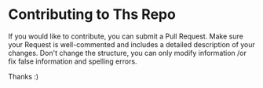 # Contributing to Ths Repo

If you would like to contribute, you can submit a Pull Request. Make sure your Request is well-commented and includes a detailed description of your changes. Don't change the structure, you can only modify information /or fix false information and spelling errors.

Thanks :)
